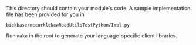 This directory should contain your module's code.
A sample implementation file has been provided for you in

```biokbase/mccorkleNewReadUtilsTestPython/Impl.py```

Run `make` in the root to generate your language-specific client libraries.

